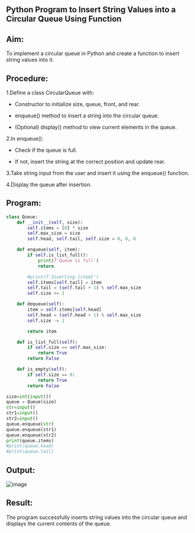 ## Python Program to Insert String Values into a Circular Queue Using Function

## Aim:
To implement a circular queue in Python and create a function to insert string values into it.

## Procedure:

1.Define a class CircularQueue with:

 * Constructor to initialize size, queue, front, and rear.
  
 * enqueue() method to insert a string into the circular queue.
  
 * (Optional) display() method to view current elements in the queue.

2.In enqueue():

 * Check if the queue is full.
  
 * If not, insert the string at the correct position and update rear.

3.Take string input from the user and insert it using the enqueue() function.

4.Display the queue after insertion.

## Program:

```python
class Queue:
    def __init__(self, size):
        self.items = [0] * size
        self.max_size = size
        self.head, self.tail, self.size = 0, 0, 0

    def enqueue(self, item):
        if self.is_list_full():
            print(f'Queue is full')
            return

        #print(f'Inserting {item}')
        self.items[self.tail] = item
        self.tail = (self.tail + 1) % self.max_size
        self.size += 1

    def dequeue(self):
        item = self.items[self.head]
        self.head = (self.head + 1) % self.max_size
        self.size -= 1

        return item

    def is_list_full(self):
        if self.size == self.max_size:
            return True
        return False

    def is_empty(self):
        if self.size == 0:
            return True
        return False

size=int(input())
queue = Queue(size)
str=input()
str1=input()
str2=input()
queue.enqueue(str)
queue.enqueue(str1)
queue.enqueue(str2)  
print(queue.items)
#print(queue.head)
#print(queue.tail)
```
## Output:
![image](https://github.com/user-attachments/assets/25c1d112-7a7a-40cf-95db-7e3560a5d4ab)

## Result:
The program successfully inserts string values into the circular queue and displays the current contents of the queue.

